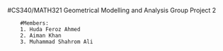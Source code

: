 #CS340/MATH321 Geometrical Modelling and Analysis
Group Project 2

		#Members: 
		1. Huda Feroz Ahmed
		2. Aiman Khan
		3. Muhammad Shahrom Ali
		